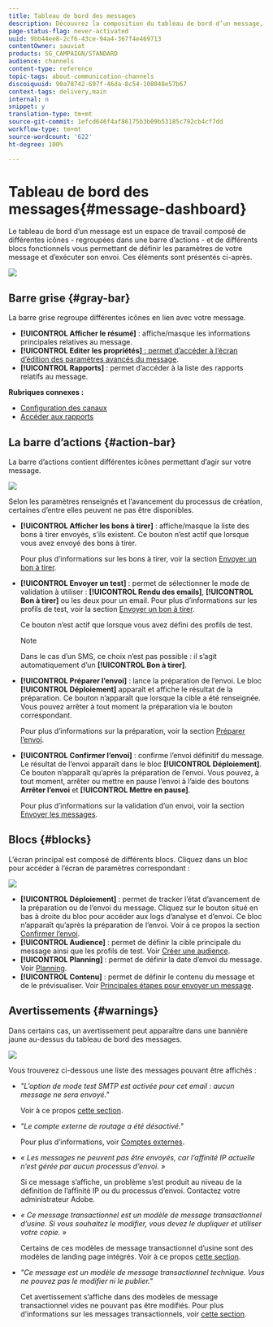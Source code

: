 ```yaml
---
title: Tableau de bord des messages
description: Découvrez la composition du tableau de bord d’un message, notamment la barre d’actions et les différents blocs fonctionnels.
page-status-flag: never-activated
uuid: 9bb44ee8-2cf6-43ce-94a4-367f4e469713
contentOwner: sauviat
products: SG_CAMPAIGN/STANDARD
audience: channels
content-type: reference
topic-tags: about-communication-channels
discoiquuid: 90a78742-697f-46da-8c54-108048e57b67
context-tags: delivery,main
internal: n
snippet: y
translation-type: tm+mt
source-git-commit: 1efcd646f4af86175b3b09b53185c792cb4cf7dd
workflow-type: tm+mt
source-wordcount: '622'
ht-degree: 100%

---
```



# Tableau de bord des messages{#message-dashboard}

Le tableau de bord d’un message est un espace de travail composé de différentes icônes - regroupées dans une barre d’actions - et de différents blocs fonctionnels vous permettant de définir les paramètres de votre message et d’exécuter son envoi. Ces éléments sont présentés ci-après.

![](assets/delivery_dashboard_2.png)

## Barre grise    {#gray-bar}

La barre grise regroupe différentes icônes en lien avec votre message.

* **[!UICONTROL Afficher le résumé]** : affiche/masque les informations principales relatives au message.
* **[!UICONTROL Editer les propriétés]**[ : permet d’accéder à l’écran d’édition des paramètres avancés du message](../../administration/using/configuring-email-channel.md#list-of-email-properties).
* **[!UICONTROL Rapports]** : permet d’accéder à la liste des rapports relatifs au message.

**Rubriques connexes :**

* [Configuration des canaux](../../administration/using/about-channel-configuration.md)
* [Accéder aux rapports](../../reporting/using/about-dynamic-reports.md)

## La barre d’actions {#action-bar}

La barre d’actions contient différentes icônes permettant d’agir sur votre message.

![](assets/delivery_dashboard_4.png)

Selon les paramètres renseignés et l’avancement du processus de création, certaines d’entre elles peuvent ne pas être disponibles.

* **[!UICONTROL Afficher les bons à tirer]** : affiche/masque la liste des bons à tirer envoyés, s’ils existent. Ce bouton n’est actif que lorsque vous avez envoyé des bons à tirer.

   Pour plus d’informations sur les bons à tirer, voir la section [Envoyer un bon à tirer](../../sending/using/sending-proofs.md).

* **[!UICONTROL Envoyer un test]** : permet de sélectionner le mode de validation à utiliser : **[!UICONTROL Rendu des emails]**, **[!UICONTROL Bon à tirer]** ou les deux pour un email. Pour plus d’informations sur les profils de test, voir la section [Envoyer un bon à tirer](../../sending/using/sending-proofs.md).

   Ce bouton n’est actif que lorsque vous avez défini des profils de test.

   >[!NOTE]
   >
   >Dans le cas d’un SMS, ce choix n’est pas possible : il s’agit automatiquement d’un **[!UICONTROL Bon à tirer]**.

* **[!UICONTROL Préparer l’envoi]** : lance la préparation de l’envoi. Le bloc **[!UICONTROL Déploiement]** apparaît et affiche le résultat de la préparation. Ce bouton n’apparaît que lorsque la cible a été renseignée. Vous pouvez arrêter à tout moment la préparation via le bouton correspondant.

   Pour plus d’informations sur la préparation, voir la section [Préparer l’envoi](../../sending/using/preparing-the-send.md).

* **[!UICONTROL Confirmer l’envoi]** : confirme l’envoi définitif du message. Le résultat de l’envoi apparaît dans le bloc **[!UICONTROL Déploiement]**. Ce bouton n’apparaît qu’après la préparation de l’envoi. Vous pouvez, à tout moment, arrêter ou mettre en pause l’envoi à l’aide des boutons **Arrêter l’envoi** et **[!UICONTROL Mettre en pause]**.

   Pour plus d’informations sur la validation d’un envoi, voir la section [Envoyer les messages](../../sending/using/confirming-the-send.md).

## Blocs    {#blocks}

L’écran principal est composé de différents blocs. Cliquez dans un bloc pour accéder à l’écran de paramètres correspondant :

![](assets/delivery_dashboard_3.png)

* **[!UICONTROL Déploiement]** : permet de tracker l’état d’avancement de la préparation ou de l’envoi du message. Cliquez sur le bouton situé en bas à droite du bloc pour accéder aux logs d’analyse et d’envoi. Ce bloc n’apparaît qu’après la préparation de l’envoi. Voir à ce propos la section [Confirmer l’envoi](../../sending/using/confirming-the-send.md).
* **[!UICONTROL Audience]** : permet de définir la cible principale du message ainsi que les profils de test. Voir [Créer une audience](../../audiences/using/creating-audiences.md).
* **[!UICONTROL Planning]** : permet de définir la date d’envoi du message. Voir [Planning](../../sending/using/about-scheduling-messages.md).
* **[!UICONTROL Contenu]** : permet de définir le contenu du message et de le prévisualiser. Voir [Principales étapes pour envoyer un message](../../channels/using/key-steps-to-send-a-message.md).

## Avertissements {#warnings}

Dans certains cas, un avertissement peut apparaître dans une bannière jaune au-dessus du tableau de bord des messages.

![](assets/delivery_dashboard_warnings.png)

Vous trouverez ci-dessous une liste des messages pouvant être affichés :

* *&quot;L’option de mode test SMTP est activée pour cet email : aucun message ne sera envoyé.&quot;*

   Voir à ce propos [cette section](../../administration/using/configuring-email-channel.md#smtp-test-mode).

* *&quot;Le compte externe de routage a été désactivé.&quot;*

   Pour plus d’informations, voir [Comptes externes](../../administration/using/external-accounts.md).

* *« Les messages ne peuvent pas être envoyés, car l’affinité IP actuelle n’est gérée par aucun processus d’envoi. »*

   Si ce message s’affiche, un problème s’est produit au niveau de la définition de l’affinité IP ou du processus d’envoi. Contactez votre administrateur Adobe.

* *« Ce message transactionnel est un modèle de message transactionnel d’usine. Si vous souhaitez le modifier, vous devez le dupliquer et utiliser votre copie. »*

   Certains de ces modèles de message transactionnel d’usine sont des modèles de landing page intégrés. Voir à ce propos [cette section](../../channels/using/landing-page-templates.md).

* *&quot;Ce message est un modèle de message transactionnel technique. Vous ne pouvez pas le modifier ni le publier.&quot;*

   Cet avertissement s’affiche dans des modèles de message transactionnel vides ne pouvant pas être modifiés. Pour plus d’informations sur les messages transactionnels, voir [cette section](../../channels/using/getting-started-with-transactional-msg.md).
